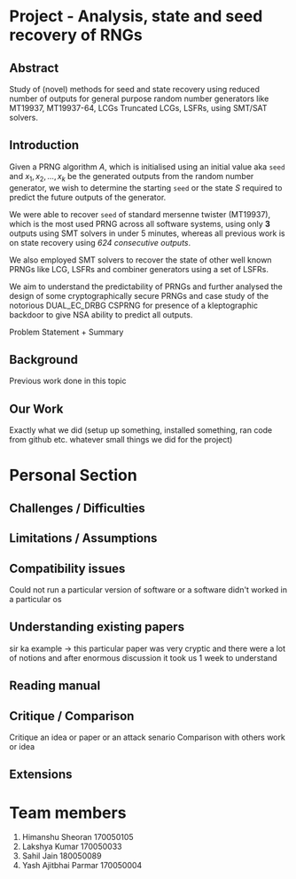 # Project -  Analysis, state and seed recovery of RNGs
## Abstract
Study of (novel) methods for seed and state recovery using reduced number of outputs for general purpose random number generators like MT19937, MT19937-64, LCGs Truncated LCGs, LSFRs, using SMT/SAT solvers.

## Introduction
Given a PRNG algorithm $A$, which is initialised using an initial value aka `seed` and $x_1, x_2, ..., x_k$ be the generated outputs from the random number generator, we wish to determine the starting `seed` or the state $S$ required to predict the future outputs of the generator.

We were able to recover `seed` of standard mersenne twister (MT19937), which is the most used PRNG across all software systems, using only **3** outputs using SMT solvers in under 5 minutes, whereas all previous work is on state recovery using *624 consecutive outputs*.

We also employed SMT solvers to recover the state of other well known PRNGs like LCG, LSFRs and combiner generators using a set of LSFRs.

We aim to understand the predictability of PRNGs and further analysed the design of some cryptographically secure PRNGs and case study of the notorious DUAL_EC_DRBG CSPRNG for presence of a kleptographic backdoor to give NSA ability to predict all outputs.

Problem Statement + Summary

## Background
Previous work done in this topic

## Our Work
Exactly what we did (setup up something, installed something, ran code from github etc. whatever small things we did for the project)

# Personal Section
## Challenges / Difficulties


## Limitations / Assumptions


## Compatibility issues
Could not run a particular version of software or a software didn't worked in a particular os

## Understanding existing papers
sir ka example -> this particular paper was very cryptic and there were a lot of notions and after enormous discussion it took us 1 week to understand 

## Reading manual


## Critique / Comparison
Critique an idea or paper or an attack senario
Comparison with others work or idea

## Extensions


# Team members
1. Himanshu Sheoran 170050105
2. Lakshya Kumar 170050033
3. Sahil Jain 180050089
4. Yash Ajitbhai Parmar 170050004
